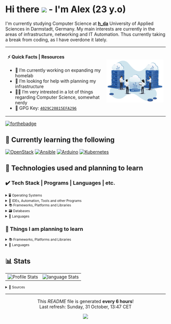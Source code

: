 # Hi there <img src="https://media.giphy.com/media/hvRJCLFzcasrR4ia7z/giphy.gif" width="25px"> - I'm Alex (23 y.o)

I'm currently studying Computer Science at [**h_da**](https://h-da.de/) University of Applied Sciences in Darmstadt, Germany.
My main interests are currently in the areas of infrastructure, networking and IT Automation. Thus currently taking a break from
coding, as I have overdone it lately.

<table style="border-spacing: 0; *border-collapse: collapse;">
  <tr>
    <td>
      <h4>⚡ Quick Facts | Resources</h4>
      <ul>
        <li>🔭 I’m currently working on expanding my homelab</li>
        <li>🤔 I’m looking for help with planning my infrastructure</li>
        <li>👨‍💻 I’m very intrested in a lot of things regarding Computer Science, somewhat nerdy</li>
        <li>🔑 GPG Key: <a href="https://github.com/blackphantom39.gpg"><code>4029C20815EFA296</code></a></li>
      </ul>
    </td>
    <td>
      <img alt="Coding Gif" src="resources/img/hosting.png"/>
    </td>
  </tr>
</table>

[![forthebadge](https://forthebadge.com/images/badges/powered-by-coffee.svg)](https://forthebadge.com)

## 📝 Currently learning the following

<a href="https://www.openstack.org/"><img alt="OpenStack" src="https://img.shields.io/badge/-Openstack-f01742.svg?style=for-the-badge&logo=openstack&logoColor=fff" /></a>
<a href="https://www.ansible.com/"><img alt="Ansible" src="https://img.shields.io/badge/-Ansible-1A1918.svg?style=for-the-badge&logo=ansible&logoColor=ff" /></a>
<a href="https://www.arduino.cc/"><img alt="Arduino" src="https://img.shields.io/badge/-Arduino-00979D.svg?style=for-the-badge&logo=Arduino&logoColor=fff" /></a>
<a href="https://kubernetes.io/"><img alt="Kubernetes" src="https://img.shields.io/badge/-kubernetes-326ce5.svg?style=for-the-badge&logo=kubernetes&logoColor=fff" /></a>

## 📃 Technologies used and planning to learn

### ✔️ Tech Stack | Programs | Languages | etc. 

<details>
<summary style="font-size: 0.75em; padding-bottom 1em">🖥️ Operating Systems</summary>
<ul style="list-style-type:none; margin-top: .75em;">
  <li><a href="https://github.com/blackphantom39"><img alt="Arch%20Linux" src="https://img.shields.io/badge/Arch%20Linux-%28for%20work%29-1584bc.svg?style=for-the-badge&logo=arch-linux&logoColor=fff&labelColor=1793D1" /></a></li>
  <li><a href="https://github.com/blackphantom39"><img alt="Cent%20OS" src="https://img.shields.io/badge/Cent%20OS-%28for%20servers%29-001b4d.svg?style=for-the-badge&logo=centos&logoColor=fff&labelColor=002260" /></a></li>
  <li><a href="https://github.com/blackphantom39"><img alt="Windows" src="https://img.shields.io/badge/Windows-%28for%20gaming%29-006dc1.svg?style=for-the-badge&logo=windows&logoColor=fff&labelColor=0078D6" /></a></li>
</ul>
</details>

<details>
<summary style="font-size: 0.75em">🧰 IDEs, Automation, Tools and other Programs</summary>
<ul style="list-style-type: none; margin-top: .75em;">
  <li><a href="https://github.com/blackphantom39"><img alt="Gitlab%20CI" src="https://img.shields.io/badge/-gitlab%20ci-181717.svg?style=for-the-badge&logo=gitlab&logoColor=fff" /></a></li>
  <li><a href="https://github.com/blackphantom39"><img alt="Drone%20CI" src="https://img.shields.io/badge/Drone%20CI-%28basics%29-1a1a1a.svg?style=for-the-badge&logo=drone&logoColor=fff&labelColor=212121" /></a></li>
  <li><a href="https://github.com/blackphantom39"><img alt="Docker" src="https://img.shields.io/badge/-Docker-0db7ed.svg?style=for-the-badge&logo=docker&logoColor=fff" /></a></li>
  <li><a href="https://github.com/blackphantom39"><img alt="Visual%20Studio%20Code" src="https://img.shields.io/badge/-Visual%20Studio%20Code-0078d7.svg?style=for-the-badge&logo=visual-studio-code&logoColor=fff" /></a></li>
  <li><a href="https://github.com/blackphantom39"><img alt="Affinity%20Photo" src="https://img.shields.io/badge/-Affinity%20Photo-7E4DD2.svg?style=for-the-badge&logo=affinity-photo&logoColor=fff" /></a></li>
</ul>
</details>

<details>
<summary style="font-size: 0.75em">📚 Frameworks, Platforms and Libraries</summary>
<ul style="list-style-type: none; margin-top: .75em;">
  <li><a href="https://github.com/blackphantom39"><img alt="Angular" src="https://img.shields.io/badge/-Angular-DD0031.svg?style=for-the-badge&logo=angular&logoColor=fff" /></a></li>
  <li><a href="https://github.com/blackphantom39"><img alt="Laravel" src="https://img.shields.io/badge/-Laravel-FF2D20.svg?style=for-the-badge&logo=laravel&logoColor=fff" /></a></li>
  <li><a href="https://github.com/blackphantom39"><img alt="NPM" src="https://img.shields.io/badge/-NPM-000000.svg?style=for-the-badge&logo=npm&logoColor=fff" /></a></li>
  <li><a href="https://github.com/blackphantom39"><img alt="JWT" src="https://img.shields.io/badge/-JWT-000000.svg?style=for-the-badge&logo=JSON%20web%20tokens&logoColor=fff" /></a></li>
</ul>
</details>

<details>
<summary style="font-size: 0.75em">🗃️ Databases</summary>
<ul style="list-style-type: none; margin-top: .75em;">
  <li><a href="https://github.com/blackphantom39"><img alt="Postgres" src="https://img.shields.io/badge/-Postgres-316192.svg?style=for-the-badge&logo=postgresql&logoColor=fff" /></a></li>
  <li><a href="https://github.com/blackphantom39"><img alt="MySQL" src="https://img.shields.io/badge/-MySQL-00000f.svg?style=for-the-badge&logo=mysql&logoColor=fff" /></a></li>
  <li><a href="https://github.com/blackphantom39"><img alt="MongoDB" src="https://img.shields.io/badge/-MongoDB-4ea94b.svg?style=for-the-badge&logo=mongodb&logoColor=fff" /></a></li>
  <li><a href="https://github.com/blackphantom39"><img alt="Redis" src="https://img.shields.io/badge/-Redis-DD0031.svg?style=for-the-badge&logo=redis&logoColor=fff" /></a></li>
</ul>
</details>

<details>
<summary style="font-size: 0.75em">💾 Languages</summary>
<ul style="list-style-type: none; margin-top: .75em;">
  <li><a href="https://github.com/blackphantom39"><img alt="C%23" src="https://img.shields.io/badge/-C%23-239120.svg?style=for-the-badge&logo=c-sharp&logoColor=fff" /></a></li>
  <li><a href="https://github.com/blackphantom39"><img alt="C%2B%2B" src="https://img.shields.io/badge/C%2B%2B-%28basics%29-00467d.svg?style=for-the-badge&logo=c%2B%2B&logoColor=fff&labelColor=00599C" /></a></li>
  <li><a href="https://github.com/blackphantom39"><img alt="C" src="https://img.shields.io/badge/C-%28basics%29-00467d.svg?style=for-the-badge&logo=c&logoColor=fff&labelColor=00599C" /></a></li>
  <li><a href="https://github.com/blackphantom39"><img alt="Java" src="https://img.shields.io/badge/-Java-ED8B00.svg?style=for-the-badge&logo=java&logoColor=fff" /></a></li>
  <li><a href="https://github.com/blackphantom39"><img alt="JavaScript" src="https://img.shields.io/badge/-JavaScript-323330.svg?style=for-the-badge&logo=javascript&logoColor=F7DF1E" /></a></li>
  <li><a href="https://github.com/blackphantom39"><img alt="TypeScript" src="https://img.shields.io/badge/-TypeScript-007ACC.svg?style=for-the-badge&logo=typescript&logoColor=fff" /></a></li>
  <li><a href="https://github.com/blackphantom39"><img alt="PHP" src="https://img.shields.io/badge/-PHP-777BB4.svg?style=for-the-badge&logo=php&logoColor=fff" /></a></li>
  <li><a href="https://github.com/blackphantom39"><img alt="Python" src="https://img.shields.io/badge/Python-%28basics%29-316590.svg?style=for-the-badge&logo=python&logoColor=ffdd54&labelColor=3670A0" /></a></li>
</ul>
</details>


### 🤔 Things I am planning to learn

<details>
<summary style="font-size: 0.75em">📚 Frameworks, Platforms and Libraries</summary>
<ul style="list-style-type: none; margin-top: .75em;">
  <li><a href="https://github.com/blackphantom39"><img alt="Bootstrap" src="https://img.shields.io/badge/-Bootstrap-563D7C.svg?style=for-the-badge&logo=bootstrap&logoColor=fff" /></a></li>
  <li><a href="https://github.com/blackphantom39"><img alt="Django" src="https://img.shields.io/badge/-Django-092E20.svg?style=for-the-badge&logo=django&logoColor=fff" /></a></li>
  <li><a href="https://github.com/blackphantom39"><img alt="Flutter" src="https://img.shields.io/badge/-Flutter-02569B.svg?style=for-the-badge&logo=Flutter&logoColor=fff" /></a></li>
  <li><a href="https://github.com/blackphantom39"><img alt="React" src="https://img.shields.io/badge/-React-20232a.svg?style=for-the-badge&logo=react&logoColor=fff" /></a></li>
  <li><a href="https://github.com/blackphantom39"><img alt="TensorFlow" src="https://img.shields.io/badge/-TensorFlow-FF6F00.svg?style=for-the-badge&logo=TensorFlow&logoColor=fff" /></a></li>
</ul>
</details>

<details>
<summary style="font-size: 0.75em">💾 Languages</summary>
<ul style="list-style-type: none; margin-top: .75em;">
  <li><a href="https://github.com/blackphantom39"><img alt="Swift" src="https://img.shields.io/badge/-Swift-F54A2A.svg?style=for-the-badge&logo=swift&logoColor=fff" /></a></li>
  <li><a href="https://github.com/blackphantom39"><img alt="Go" src="https://img.shields.io/badge/-Go-00ADD8.svg?style=for-the-badge&logo=go&logoColor=fff" /></a></li>
  <li><a href="https://github.com/blackphantom39"><img alt="Dart" src="https://img.shields.io/badge/-Dart-0175C2.svg?style=for-the-badge&logo=dart&logoColor=fff" /></a></li>
</ul>
</details>

## 📊 Stats

<table style="border-spacing: 0; *border-collapse: collapse;">
  <tr>
    <td><img alt="Profile Stats" src="https://github-readme-stats.vercel.app/api?username=blackphantom39&show_icons=true&bg_color=30,28313B,485461&title_color=fff&text_color=fff"/></td>
    <td><img alt="language Stats" src="https://github-readme-stats.vercel.app/api/top-langs/?username=blackphantom39&layout=compact&bg_color=30,28313B,485461&title_color=fff&text_color=fff"/></td>
  </tr>
</table>

<details>
<summary style="font-size: 0.75em">🔗 Sources</summary>
<ul style="margin-top: .75em;">
  <li><a href="https://medium.com/swlh/how-to-create-a-self-updating-readme-md-for-your-github-profile-f8b05744ca91">Self-updating README</a> tutorial by <a href="https://github.com/thmsgbrt">Thomas Guibert</a></li>
  <li><a href="https://www.sithcomputers.com/wp-content/uploads/2021/02/11th-and-12th-cs-1.gif">Used GIF</a></li>
  <li><a href='https://pngtree.com/so/computing'>computing png from pngtree.com/</a></li>
</ul>
</details>

------------
<p align="center">This <i>README</i> file is generated <b>every 6 hours</b>!</br>Last refresh: Sunday, 31 October, 13:47 CET<br />
<p align="center"><img src="https://github.com/blackphantom39/blackphantom39/workflows/Build%20README/badge.svg" /></p>
